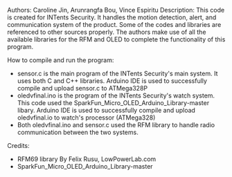 Authors: Caroline Jin, Arunrangfa Bou, Vince Espiritu
Description: This code is created for INTents Security. It handles the motion detection, alert, and communication system of the product. Some of the codes and libraries are referenced to other sources properly. The authors make use of all the available libraries for the RFM and OLED to complete the functionality of this program.

How to compile and run the program:
+ sensor.c is the main program of the INTents Security's main system. It uses both C and C++ libraries. Arduino IDE is used to successfully compile and upload sensor.c to ATMega328P
+ oledvfinal.ino is the program of the INTents Security's watch system. This code used the SparkFun_Micro_OLED_Arduino_Library-master libary. Arduino IDE is used to successfully compile and upload oledvfinal.io to watch's processor (ATMega328)
+ Both oledvfinal.ino and sensor.c used the RFM library to handle radio communication between the two systems.

Credits: 
+ RFM69 library By Felix Rusu, LowPowerLab.com
+ SparkFun_Micro_OLED_Arduino_Library-master

